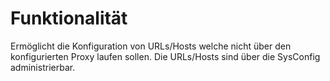 # Funktionalität

Ermöglicht die Konfiguration von URLs/Hosts welche nicht über den konfigurierten Proxy laufen sollen. Die URLs/Hosts sind über die SysConfig administrierbar.
